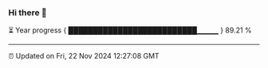 ### Hi there 👋

⏳ Year progress { ██████████████████████████▁▁▁▁ } 89.21 %

---

⏰ Updated on Fri, 22 Nov 2024 12:27:08 GMT
